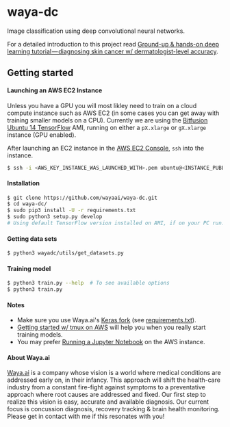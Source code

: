 # waya-dc
Image classification using deep convolutional neural networks.

For a detailed introduction to this project read [Ground-up & hands-on deep learning tutorial — diagnosing skin cancer w/ dermatologist-level accuracy](https://medium.com/@waya.ai/ground-up-hands-on-deep-learning-tutorial-diagnosing-skin-cancer-w-dermatologist-level-61a90fe9f269#.ptayqfn20).


## Getting started

#### Launching an AWS EC2 Instance

Unless you have a GPU you will most likley need to train on a cloud compute instance such as AWS EC2 (in some cases you can get away with training smaller models on a CPU). Currently we are using the [Bitfusion Ubuntu 14 TensorFlow](https://aws.amazon.com/marketplace/pp/B01EYKBEQ0?ref=cns_srchrow) AMI, running on either a `pX.xlarge` or `gX.xlarge` instance (GPU enabled).  

After launching an EC2 instance in the [AWS EC2 Console](https://console.aws.amazon.com/console/home), `ssh` into the instance.  

```bash
$ ssh -i <AWS_KEY_INSTANCE_WAS_LAUNCHED_WITH>.pem ubuntu@<INSTANCE_PUBLIC_IP>
```

#### Installation

```bash
$ git clone https://github.com/wayaai/waya-dc.git
$ cd waya-dc/
$ sudo pip3 install -U -r requirements.txt
$ sudo python3 setup.py develop
# Using default TensorFlow version installed on AMI, if on your PC run: $ sudo pip3 install -U tensorflow
```

#### Getting data sets

```bash
$ python3 wayadc/utils/get_datasets.py
```

#### Training model

```bash
$ python3 train.py --help  # To see available options
$ python3 train.py
```

#### Notes

* Make sure you use Waya.ai's [Keras fork](https://github.com/wayaai/keras) (see [requirements.txt](https://github.com/wayaai/waya-dc/blob/master/requirements.txt)).
* [Getting started w/ tmux on AWS](https://medium.com/towards-data-science/deep-learning-aws-ec2-tmux-3b96777016e2#.uogw5eavz) will help you when you really start training models.
* You may prefer [Running a Jupyter Notebook](http://jupyter-notebook-beginner-guide.readthedocs.io/en/latest/execute.html) on the AWS instance.

#### About Waya.ai
[Waya.ai](http://waya.ai) is a company whose vision is a world where medical conditions are addressed early on, in their infancy. This approach will shift the health-care industry from a constant fire-fight against symptoms to a preventative approach where root causes are addressed and fixed. Our first step to realize this vision is easy, accurate and available diagnosis. Our current focus is concussion diagnosis, recovery tracking & brain health monitoring. Please get in contact with me if this resonates with you!
